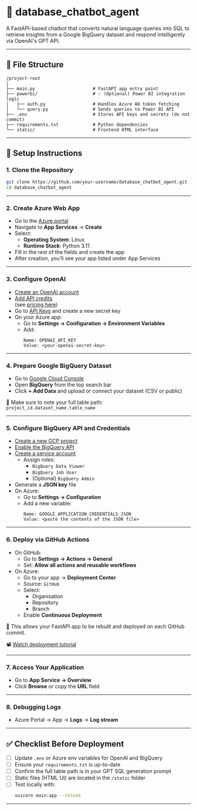 # 🧠 database_chatbot_agent

A FastAPI-based chatbot that converts natural language queries into SQL to retrieve insights from a Google BigQuery dataset and respond intelligently via OpenAI's GPT API.

---

## 📁 File Structure

```
/project-root
│
├── main.py                      # FastAPI app entry point
├── powerbi/                     # 💡 (Optional) Power BI integration logic
│   ├── auth.py                  # Handles Azure AD token fetching
│   └── query.py                 # Sends queries to Power BI API
├── .env                         # Stores API keys and secrets (do not commit)
├── requirements.txt             # Python dependencies
└── static/                      # Frontend HTML interface
```

---

## 🚀 Setup Instructions

### 1. Clone the Repository
```bash
git clone https://github.com/your-username/database_chatbot_agent.git
cd database_chatbot_agent
```

---

### 2. Create Azure Web App
- Go to the [Azure portal](https://portal.azure.com/#home)
- Navigate to **App Services** → **Create**
- Select:
  - **Operating System**: Linux  
  - **Runtime Stack**: Python 3.11
- Fill in the rest of the fields and create the app
- After creation, you’ll see your app listed under App Services

---

### 3. Configure OpenAI
- [Create an OpenAI account](https://platform.openai.com/docs/overview)
- [Add API credits](https://platform.openai.com/settings/organization/billing/overview)  
  (see [pricing here](https://openai.com/api/pricing))
- Go to [API Keys](https://platform.openai.com/account/api-keys) and create a new secret key
- On your Azure app:
  - Go to **Settings → Configuration → Environment Variables**
  - Add:
    ```
    Name: OPENAI_API_KEY
    Value: <your-openai-secret-key>
    ```

---

### 4. Prepare Google BigQuery Dataset
- Go to [Google Cloud Console](https://console.cloud.google.com/welcome)
- Open **BigQuery** from the top search bar
- Click **+ Add Data** and upload or connect your dataset (CSV or public)

📝 Make sure to note your full table path:  
`project_id.dataset_name.table_name`

---

### 5. Configure BigQuery API and Credentials
- [Create a new GCP project](https://console.cloud.google.com/projectselector2/home/dashboard)
- [Enable the BigQuery API](https://console.cloud.google.com/apis/library/bigquery.googleapis.com)
- [Create a service account](https://console.cloud.google.com/iam-admin/serviceaccounts)
  - Assign roles:
    - `BigQuery Data Viewer`
    - `BigQuery Job User`
    - (Optional) `BigQuery Admin`
- Generate a **JSON key** file
- On Azure:
  - Go to **Settings → Configuration**
  - Add a new variable:
    ```
    Name: GOOGLE_APPLICATION_CREDENTIALS_JSON
    Value: <paste the contents of the JSON file>
    ```

---

### 6. Deploy via GitHub Actions
- On GitHub:
  - Go to **Settings → Actions → General**
  - Set: **Allow all actions and reusable workflows**
- On Azure:
  - Go to your app → **Deployment Center**
  - Source: `GitHub`
  - Select:
    - Organisation
    - Repository
    - Branch
  - Enable **Continuous Deployment**

🔁 This allows your FastAPI app to be rebuilt and deployed on each GitHub commit.

📽️ [Watch deployment tutorial](https://www.youtube.com/watch?v=Rp-TMHrwCn4)

---

### 7. Access Your Application
- Go to **App Service → Overview**
- Click **Browse** or copy the **URL** field

---

### 8. Debugging Logs
- Azure Portal → App → **Logs** → **Log stream**

---

## ✅ Checklist Before Deployment

- [ ] Update `.env` or Azure env variables for OpenAI and BigQuery
- [ ] Ensure your `requirements.txt` is up-to-date
- [ ] Confirm the full table path is in your GPT SQL generation prompt
- [ ] Static files (HTML UI) are located in the `/static` folder
- [ ] Test locally with:
  ```bash
  uvicorn main:app --reload
  ```

---
